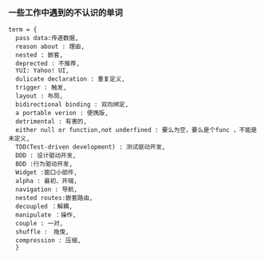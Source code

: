 ### 一些工作中遇到的不认识的单词

    term = {
      pass data:传递数据,
      reason about : 理由,
      nested : 嵌套,
      deprected : 不推荐,
      YUI: Yahoo! UI,
      dulicate declaration : 重复定义,
      trigger : 触发,
      layout : 布局,
      bidirectional binding : 双向绑定,
      a portable verion : 便携版,
      detrimental : 有害的,
      either null or function,not underfined : 要么为空，要么是个func ，不能是未定义,
      TDD(Test-driven development) : 测试驱动开发,
      DDD : 设计驱动开发,
      BDD :行为驱动开发,
      Widget :窗口小部件,
      alpha : 最初、开端,
      navigation : 导航,
      nested routes:嵌套路由,
      decoupled ：解耦,
      manipulate ：操作,
      couple : 一对,
      shuffle :　拖曳,
      compression : 压缩,
      }
